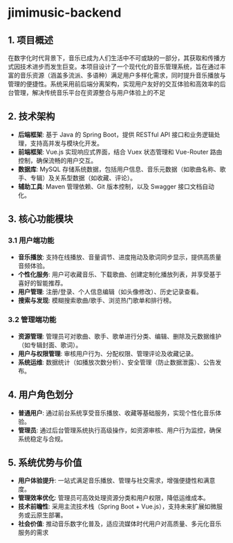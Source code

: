 # jimimusic-backend
## 1. 项目概述  
在数字化时代背景下，音乐已成为人们生活中不可或缺的一部分，其获取和传播方式因技术进步而发生巨变。本项目设计了一个现代化的音乐管理系统，旨在通过丰富的音乐资源（涵盖多流派、多语种）满足用户多样化需求，同时提升音乐播放与管理的便捷性。系统采用前后端分离架构，实现用户友好的交互体验和高效率的后台管理，解决传统音乐平台在资源整合与用户体验上的不足
## 2. 技术架构  
- **后端框架**: 基于 Java 的 Spring Boot，提供 RESTful API 接口和业务逻辑处理，支持高并发与模块化开发。  
- **前端框架**: Vue.js 实现响应式界面，结合 Vuex 状态管理和 Vue-Router 路由控制，确保流畅的用户交互。  
- **数据库**: MySQL 存储系统数据，包括用户信息、音乐元数据（如歌曲名称、歌手、专辑）及关系型数据（如收藏、评论）。  
- **辅助工具**: Maven 管理依赖、Git 版本控制，以及 Swagger 接口文档自动化。

## 3. 核心功能模块  
### 3.1 用户端功能  
- **音乐播放**: 支持在线播放、音量调节、进度拖动及歌词同步显示，提供高质量音频体验。  
- **个性化服务**: 用户可收藏音乐、下载歌曲、创建定制化播放列表，并享受基于喜好的智能推荐。  
- **用户管理**: 注册/登录、个人信息编辑（如头像修改）、历史记录查看。  
- **搜索与发现**: 模糊搜索歌曲/歌手、浏览热门歌单和排行榜。  

### 3.2 管理端功能  
- **资源管理**: 管理员可对歌曲、歌手、歌单进行分类、编辑、删除及元数据维护（如专辑封面、歌词）。  
- **用户与权限管理**: 审核用户行为、分配权限、管理评论及收藏记录。  
- **系统运维**: 数据统计（如播放次数分析）、安全管理（防止数据泄露）、公告发布。  

## 4. 用户角色划分  
- **普通用户**: 通过前台系统享受音乐播放、收藏等基础服务，实现个性化音乐体验。  
- **管理员**: 通过后台管理系统执行高级操作，如资源审核、用户行为监控，确保系统稳定与合规。  

## 5. 系统优势与价值  
- **用户体验提升**: 一站式满足音乐播放、管理与社交需求，增强便捷性和满意度。  
- **管理效率优化**: 管理员可高效处理资源分类和用户权限，降低运维成本。  
- **技术前瞻性**: 采用主流技术栈（Spring Boot + Vue.js），支持未来扩展如微服务或云原生部署。  
- **社会价值**: 推动音乐数字化普及，适应流媒体时代用户对高质量、多元化音乐服务的需求
